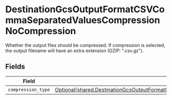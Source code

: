 # DestinationGcsOutputFormatCSVCommaSeparatedValuesCompressionNoCompression

Whether the output files should be compressed. If compression is selected, the output filename will have an extra extension (GZIP: ".csv.gz").


## Fields

| Field                                                                                                                                                                                                                            | Type                                                                                                                                                                                                                             | Required                                                                                                                                                                                                                         | Description                                                                                                                                                                                                                      |
| -------------------------------------------------------------------------------------------------------------------------------------------------------------------------------------------------------------------------------- | -------------------------------------------------------------------------------------------------------------------------------------------------------------------------------------------------------------------------------- | -------------------------------------------------------------------------------------------------------------------------------------------------------------------------------------------------------------------------------- | -------------------------------------------------------------------------------------------------------------------------------------------------------------------------------------------------------------------------------- |
| `compression_type`                                                                                                                                                                                                               | [Optional[shared.DestinationGcsOutputFormatCSVCommaSeparatedValuesCompressionNoCompressionCompressionType]](undefined/models/shared/destinationgcsoutputformatcsvcommaseparatedvaluescompressionnocompressioncompressiontype.md) | :heavy_minus_sign:                                                                                                                                                                                                               | N/A                                                                                                                                                                                                                              |